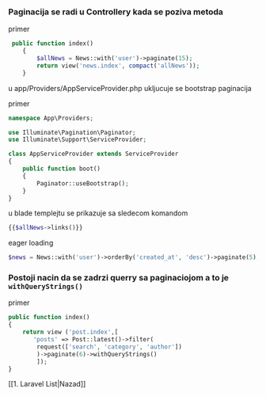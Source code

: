 ### Paginacija se radi u Controllery kada se poziva metoda
primer
```php
 public function index()
    {
        $allNews = News::with('user')->paginate(15);
        return view('news.index', compact('allNews'));
    }
```

u app/Providers/AppServiceProvider.php ukljucuje se bootstrap paginacija

primer

```php
namespace App\Providers;

use Illuminate\Pagination\Paginator;
use Illuminate\Support\ServiceProvider;

class AppServiceProvider extends ServiceProvider
{
    public function boot()
    {
        Paginator::useBootstrap();
    }
}
```

u blade templejtu se prikazuje sa sledecom komandom
```php
{{$allNews->links()}}
```

eager loading
```php
$news = News::with('user')->orderBy('created_at', 'desc')->paginate(5); //eager loading
```

### Postoji nacin da se zadrzi querry sa paginaciojom a to je `withQueryStrings()`
primer
```php
public function index()
{
	return view ('post.index',[
	   'posts' => Post::latest()->filter(
		request(['search', 'category', 'author'])
		)->paginate(6)->withQueryStrings()
		]);
}
```

[[1. Laravel List|Nazad]]
